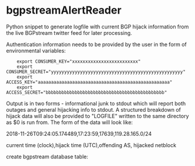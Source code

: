# bgpstreamAlertReader

Python snippet to generate logfile with current BGP hijack information from the live BGPstream
  twitter feed for later processing.

Authentication information needs to be provided by the user in the form of environmental variables:

        export CONSUMER_KEY="xxxxxxxxxxxxxxxxxxxxxxxxx"
        export CONSUMER_SECRET="yyyyyyyyyyyyyyyyyyyyyyyyyyyyyyyyyyyyyyyyyyyyyyyyyy"
        export ACCESS_KEY="aaaaaaaaaaaaaaaaaaaaaaaaaaaaaaaaaaaaaaaaaaaaaaaaaa"
        export ACCESS_SECRET="bbbbbbbbbbbbbbbbbbbbbbbbbbbbbbbbbbbbbbbbbbbbb"

Output is in two forms - informational junk to stdout which will report both outages and
  general hijacking info to stdout.  A structured breakdown of hijack data will also be
  provided to "LOGFILE" written to the same directory as $0 is run from.  The form of the
  data will look like:

  2018-11-26T09:24:05.174489,17:23:59,17639,119.28.165.0/24

  current time (clock),hijack time (UTC),offending AS, hijacked netblock

create bgpstream database
table:


